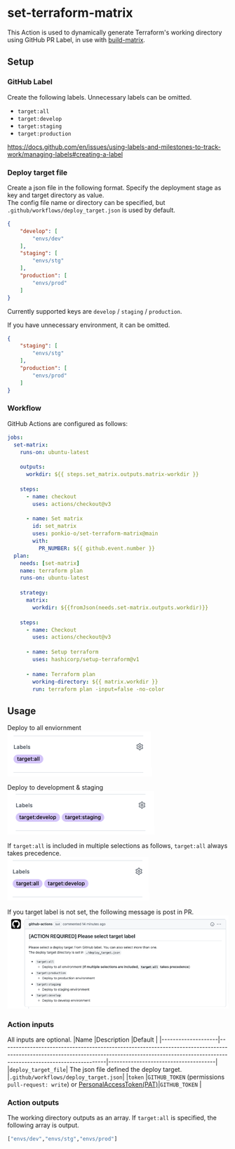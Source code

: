 # set-terraform-matrix
This Action is used to dynamically generate Terraform's working directory using GitHub PR Label, in use with [build-matrix](https://docs.github.com/en/actions/using-jobs/using-a-build-matrix-for-your-jobs).

## Setup
### GitHub Label
Create the following labels. Unnecessary labels can be omitted.

- `target:all`
- `target:develop`
- `target:staging`
- `target:production`

https://docs.github.com/en/issues/using-labels-and-milestones-to-track-work/managing-labels#creating-a-label

### Deploy target file
Create a json file in the following format. Specify the deployment stage as key and target directory as value.  
The config file name or directory can be specified, but `.github/workflows/deploy_target.json` is used by default.

```json
{
    "develop": [
        "envs/dev"
    ],
    "staging": [
        "envs/stg"
    ],
    "production": [
        "envs/prod"
    ]
}
```
Currently supported keys are `develop` / `staging` / `production`.

If you have unnecessary environment, it can be omitted.
```json
{
    "staging": [
        "envs/stg"
    ],
    "production": [
        "envs/prod"
    ]
}
```

### Workflow
GitHub Actions are configured as follows:
```yaml
jobs:
  set-matrix:
    runs-on: ubuntu-latest

    outputs:
      workdir: ${{ steps.set_matrix.outputs.matrix-workdir }}

    steps:
      - name: checkout
        uses: actions/checkout@v3

      - name: Set matrix
        id: set_matrix
        uses: ponkio-o/set-terraform-matrix@main
        with:
          PR_NUMBER: ${{ github.event.number }}
  plan:
    needs: [set-matrix]
    name: terraform plan
    runs-on: ubuntu-latest

    strategy:
      matrix:
        workdir: ${{fromJson(needs.set-matrix.outputs.workdir)}}

    steps:
      - name: Checkout
        uses: actions/checkout@v3

      - name: Setup terraform
        uses: hashicorp/setup-terraform@v1
  
      - name: Terraform plan
        working-directory: ${{ matrix.workdir }}
        run: terraform plan -input=false -no-color
```

## Usage
Deploy to all enviornment  
![image](./images/deploy_to_all.png)

Deploy to development & staging  
![image](./images/deploy_to_dev_and_stg.png)

If `target:all` is included in multiple selections as follows, `target:all` always takes precedence.  
![image](./images/include_target_all.png)

If you target label is not set, the following message is post in PR.  
![image](./images/message.png)

### Action inputs
All inputs are optional.
|Name                |Description                                                                                                                                                                                      |Default                               |
|--------------------|-------------------------------------------------------------------------------------------------------------------------------------------------------------------------------------------------|--------------------------------------|
|`deploy_target_file`| The json file defined the deploy target.                                                                                                                                                         |`.github/workflows/deploy_target.json`|
|`token`             |`GITHUB_TOKEN` (permissions `pull-request: write`) or [PersonalAccessToken(PAT)](https://docs.github.com/en/authentication/keeping-your-account-and-data-secure/creating-a-personal-access-token)|`GITHUB_TOKEN`                        |

### Action outputs
The working directory outputs as an array. If `target:all` is specified, the following array is output.
```bash
["envs/dev","envs/stg","envs/prod"]
```
